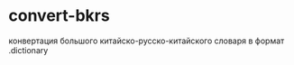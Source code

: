 convert-bkrs
=================

конвертация большого китайско-русско-китайского словаря в формат .dictionary
